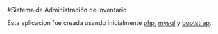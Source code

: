 
#Sistema de Administración de Inventario

Esta aplicacion fue creada usando inicialmente [php](http:php.net), [mysql](https://www.mysql.com) y [bootstrap](http://getbootstrap.com).